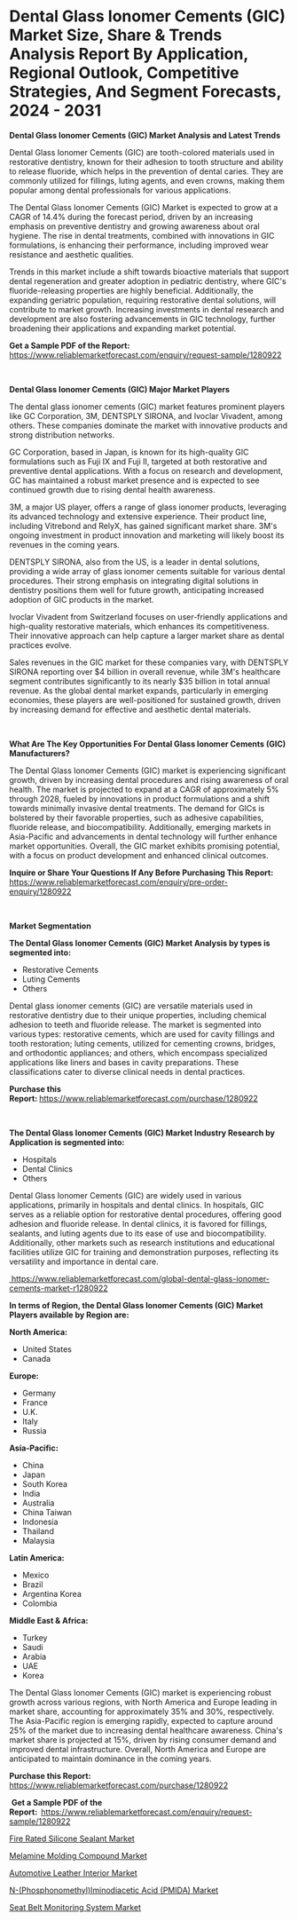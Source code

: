 <p><h1>Dental Glass Ionomer Cements (GIC) Market Size, Share & Trends Analysis Report By Application, Regional Outlook, Competitive Strategies, And Segment Forecasts, 2024 - 2031</h1></p><p><strong>Dental Glass Ionomer Cements (GIC) Market Analysis and Latest Trends</strong></p>
<p><p>Dental Glass Ionomer Cements (GIC) are tooth-colored materials used in restorative dentistry, known for their adhesion to tooth structure and ability to release fluoride, which helps in the prevention of dental caries. They are commonly utilized for fillings, luting agents, and even crowns, making them popular among dental professionals for various applications.</p><p>The Dental Glass Ionomer Cements (GIC) Market is expected to grow at a CAGR of 14.4% during the forecast period, driven by an increasing emphasis on preventive dentistry and growing awareness about oral hygiene. The rise in dental treatments, combined with innovations in GIC formulations, is enhancing their performance, including improved wear resistance and aesthetic qualities. </p><p>Trends in this market include a shift towards bioactive materials that support dental regeneration and greater adoption in pediatric dentistry, where GIC's fluoride-releasing properties are highly beneficial. Additionally, the expanding geriatric population, requiring restorative dental solutions, will contribute to market growth. Increasing investments in dental research and development are also fostering advancements in GIC technology, further broadening their applications and expanding market potential.</p></p>
<p><strong>Get a Sample PDF of the Report:&nbsp;</strong> <a href="https://www.reliablemarketforecast.com/enquiry/request-sample/1280922?utm_campaign=1167&utm_medium=2&utm_source=Github&utm_content=ia&utm_term=10122024&utm_id=dental-glass-ionomer-cements-gic">https://www.reliablemarketforecast.com/enquiry/request-sample/1280922</a></p>
<p>&nbsp;</p>
<p><strong>Dental Glass Ionomer Cements (GIC) Major Market Players</strong></p>
<p><p>The dental glass ionomer cements (GIC) market features prominent players like GC Corporation, 3M, DENTSPLY SIRONA, and Ivoclar Vivadent, among others. These companies dominate the market with innovative products and strong distribution networks.</p><p>GC Corporation, based in Japan, is known for its high-quality GIC formulations such as Fuji IX and Fuji II, targeted at both restorative and preventive dental applications. With a focus on research and development, GC has maintained a robust market presence and is expected to see continued growth due to rising dental health awareness.</p><p>3M, a major US player, offers a range of glass ionomer products, leveraging its advanced technology and extensive experience. Their product line, including Vitrebond and RelyX, has gained significant market share. 3M's ongoing investment in product innovation and marketing will likely boost its revenues in the coming years.</p><p>DENTSPLY SIRONA, also from the US, is a leader in dental solutions, providing a wide array of glass ionomer cements suitable for various dental procedures. Their strong emphasis on integrating digital solutions in dentistry positions them well for future growth, anticipating increased adoption of GIC products in the market.</p><p>Ivoclar Vivadent from Switzerland focuses on user-friendly applications and high-quality restorative materials, which enhances its competitiveness. Their innovative approach can help capture a larger market share as dental practices evolve.</p><p>Sales revenues in the GIC market for these companies vary, with DENTSPLY SIRONA reporting over $4 billion in overall revenue, while 3M's healthcare segment contributes significantly to its nearly $35 billion in total annual revenue. As the global dental market expands, particularly in emerging economies, these players are well-positioned for sustained growth, driven by increasing demand for effective and aesthetic dental materials.</p></p>
<p>&nbsp;</p>
<p><strong>What Are The Key Opportunities For Dental Glass Ionomer Cements (GIC) Manufacturers?</strong></p>
<p><p>The Dental Glass Ionomer Cements (GIC) market is experiencing significant growth, driven by increasing dental procedures and rising awareness of oral health. The market is projected to expand at a CAGR of approximately 5% through 2028, fueled by innovations in product formulations and a shift towards minimally invasive dental treatments. The demand for GICs is bolstered by their favorable properties, such as adhesive capabilities, fluoride release, and biocompatibility. Additionally, emerging markets in Asia-Pacific and advancements in dental technology will further enhance market opportunities. Overall, the GIC market exhibits promising potential, with a focus on product development and enhanced clinical outcomes.</p></p>
<p><strong>Inquire or Share Your Questions If Any Before Purchasing This Report:</strong> <a href="https://www.reliablemarketforecast.com/enquiry/pre-order-enquiry/1280922?utm_campaign=1167&utm_medium=2&utm_source=Github&utm_content=ia&utm_term=10122024&utm_id=dental-glass-ionomer-cements-gic">https://www.reliablemarketforecast.com/enquiry/pre-order-enquiry/1280922</a></p>
<p>&nbsp;</p>
<p><strong>Market Segmentation</strong></p>
<p><strong>The Dental Glass Ionomer Cements (GIC) Market Analysis by types is segmented into:</strong></p>
<p><ul><li>Restorative Cements</li><li>Luting Cements</li><li>Others</li></ul></p>
<p><p>Dental glass ionomer cements (GIC) are versatile materials used in restorative dentistry due to their unique properties, including chemical adhesion to teeth and fluoride release. The market is segmented into various types: restorative cements, which are used for cavity fillings and tooth restoration; luting cements, utilized for cementing crowns, bridges, and orthodontic appliances; and others, which encompass specialized applications like liners and bases in cavity preparations. These classifications cater to diverse clinical needs in dental practices.</p></p>
<p><strong>Purchase this Report:&nbsp;</strong><a href="https://www.reliablemarketforecast.com/purchase/1280922?utm_campaign=1167&utm_medium=2&utm_source=Github&utm_content=ia&utm_term=10122024&utm_id=dental-glass-ionomer-cements-gic">https://www.reliablemarketforecast.com/purchase/1280922</a></p>
<p>&nbsp;</p>
<p><strong>The Dental Glass Ionomer Cements (GIC) Market Industry Research by Application is segmented into:</strong></p>
<p><ul><li>Hospitals</li><li>Dental Clinics</li><li>Others</li></ul></p>
<p><p>Dental Glass Ionomer Cements (GIC) are widely used in various applications, primarily in hospitals and dental clinics. In hospitals, GIC serves as a reliable option for restorative dental procedures, offering good adhesion and fluoride release. In dental clinics, it is favored for fillings, sealants, and luting agents due to its ease of use and biocompatibility. Additionally, other markets such as research institutions and educational facilities utilize GIC for training and demonstration purposes, reflecting its versatility and importance in dental care.</p></p>
<p><a href="https://www.reliablemarketforecast.com/global-dental-glass-ionomer-cements-market-r1280922?utm_campaign=1167&utm_medium=2&utm_source=Github&utm_content=ia&utm_term=10122024&utm_id=dental-glass-ionomer-cements-gic">&nbsp;https://www.reliablemarketforecast.com/global-dental-glass-ionomer-cements-market-r1280922</a></p>
<p><strong>In terms of Region, the Dental Glass Ionomer Cements (GIC) Market Players available by Region are:</strong></p>
<p>
    <p> <strong> North America: </strong>
        <ul>
            <li>United States</li>
            <li>Canada</li>
        </ul>
        </p> 
    <p> <strong> Europe: </strong>
        <ul>
            <li>Germany</li>
            <li>France</li>
            <li>U.K.</li>
            <li>Italy</li>
            <li>Russia</li>
        </ul>
        </p> 
    <p> <strong> Asia-Pacific: </strong>
        <ul>
            <li>China</li>
            <li>Japan</li>
            <li>South Korea</li>
            <li>India</li>
            <li>Australia</li>
            <li>China Taiwan</li>
            <li>Indonesia</li>
            <li>Thailand</li>
            <li>Malaysia</li>
        </ul>
        </p> 
    <p> <strong> Latin America: </strong>
        <ul>
            <li>Mexico</li>
            <li>Brazil</li>
            <li>Argentina Korea</li>
            <li>Colombia</li>
        </ul>
        </p> 
    <p> <strong> Middle East & Africa: </strong>
        <ul>
            <li>Turkey</li>
            <li>Saudi</li>
            <li>Arabia</li>
            <li>UAE</li>
            <li>Korea</li>
        </ul>
    </p>
    </p>
<p><p>The Dental Glass Ionomer Cements (GIC) market is experiencing robust growth across various regions, with North America and Europe leading in market share, accounting for approximately 35% and 30%, respectively. The Asia-Pacific region is emerging rapidly, expected to capture around 25% of the market due to increasing dental healthcare awareness. China's market share is projected at 15%, driven by rising consumer demand and improved dental infrastructure. Overall, North America and Europe are anticipated to maintain dominance in the coming years.</p></p>
<p><strong>Purchase this Report: </strong><a href="https://www.reliablemarketforecast.com/purchase/1280922?utm_campaign=1167&utm_medium=2&utm_source=Github&utm_content=ia&utm_term=10122024&utm_id=dental-glass-ionomer-cements-gic">https://www.reliablemarketforecast.com/purchase/1280922</a></p>
<p>&nbsp;<strong>Get a Sample PDF of the Report:&nbsp;&nbsp;</strong><a href="https://www.reliablemarketforecast.com/enquiry/request-sample/1280922?utm_campaign=1167&utm_medium=2&utm_source=Github&utm_content=ia&utm_term=10122024&utm_id=dental-glass-ionomer-cements-gic">https://www.reliablemarketforecast.com/enquiry/request-sample/1280922</a></p>
<p><strong></strong></p>
<p><p><a href="https://www.linkedin.com/pulse/comprehensive-study-fire-rated-silicone-sealantmarket-segmentation-fhb9c?utm_campaign=1167&utm_medium=2&utm_source=Github&utm_content=ia&utm_term=10122024&utm_id=dental-glass-ionomer-cements-gic">Fire Rated Silicone Sealant Market</a></p><p><a href="https://www.linkedin.com/pulse/melamine-molding-compound-market-research-report-shows-impressive-mrj4c?utm_campaign=1167&utm_medium=2&utm_source=Github&utm_content=ia&utm_term=10122024&utm_id=dental-glass-ionomer-cements-gic">Melamine Molding Compound Market</a></p><p><a href="https://www.linkedin.com/pulse/automotive-leather-interior-market-report-forward-looking-perspective-ujebe?utm_campaign=1167&utm_medium=2&utm_source=Github&utm_content=ia&utm_term=10122024&utm_id=dental-glass-ionomer-cements-gic">Automotive Leather Interior Market</a></p><p><a href="https://github.com/mabutironaldo/Market-Research-Report-List-6/blob/main/n-phosphonomethyliminodiacetic-acid-pmida-market.md?utm_campaign=1167&utm_medium=2&utm_source=Github&utm_content=ia&utm_term=10122024&utm_id=dental-glass-ionomer-cements-gic">N-(Phosphonomethyl)Iminodiacetic Acid (PMIDA) Market</a></p><p><a href="https://www.linkedin.com/pulse/global-seat-belt-monitoring-system-market-size-2024-2031-8ipre?utm_campaign=1167&utm_medium=2&utm_source=Github&utm_content=ia&utm_term=10122024&utm_id=dental-glass-ionomer-cements-gic">Seat Belt Monitoring System Market</a></p></p>